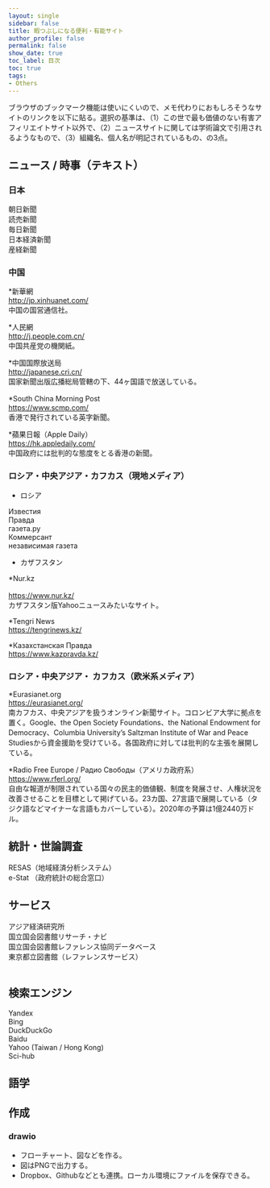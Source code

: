 ```yaml
---
layout: single
sidebar: false
title: 暇つぶしになる便利・有能サイト
author_profile: false
permalink: false
show_date: true
toc_label: 目次
toc: true
tags:
- Others
---
```

ブラウザのブックマーク機能は使いにくいので、メモ代わりにおもしろそうなサイトのリンクを以下に貼る。選択の基準は、（1）この世で最も価値のない有害アフィリエイトサイト以外で、（2）ニュースサイトに関しては学術論文で引用されるようなもので、（3）組織名、個人名が明記されているもの、の3点。

## ニュース / 時事（テキスト）
### 日本
朝日新聞　<br>
読売新聞　<br>
毎日新聞　<br>
日本経済新聞　<br>
産経新聞　<br>

### 中国
*新華網　<br> <i class="fas fa-link"></i>  <a href="http://jp.xinhuanet.com/">http://jp.xinhuanet.com/</a> <br>
中国の国営通信社。<br>

*人民網　<br> <i class="fas fa-link"></i>  <a href="http://j.people.com.cn/">http://j.people.com.cn/</a> <br>
中国共産党の機関紙。 <br>

*中国国際放送局　<br> <i class="fas fa-link"></i>  <a href="http://japanese.cri.cn/">http://japanese.cri.cn/</a> <br>
国家新聞出版広播総局管轄の下、44ヶ国語で放送している。　<br>

*South China Morning Post　<br> <i class="fas fa-link"></i>  <a href="https://www.scmp.com/">https://www.scmp.com/</a> <br>
香港で発行されている英字新聞。

*蘋果日報（Apple Daily）<br> <i class="fas fa-link"></i>  <a href="https://hk.appledaily.com/engnews/hotpick/">https://hk.appledaily.com/</a> <br>
中国政府には批判的な態度をとる香港の新聞。

### ロシア・中央アジア・カフカス（現地メディア）
- ロシア　<br>

Известия <br>
Правда <br>
газета.ру <br>
Коммерсант <br>
независимая газета <br>

- カザフスタン

*Nur.kz <br> <i class="fas fa-link"></i><br>  <a href="https://www.nur.kz/">https://www.nur.kz/</a> <br>
カザフスタン版Yahooニュースみたいなサイト。 <br>

*Tengri News <br> <i class="fas fa-link"></i>  <a href="https://tengrinews.kz/">https://tengrinews.kz/</a> <br>

*Казахстанская Правда <br> <i class="fas fa-link"></i>  <a href="https://www.kazpravda.kz/">https://www.kazpravda.kz/</a> <br>

### ロシア・中央アジア・ カフカス（欧米系メディア）
*Eurasianet.org <br> <i class="fas fa-link"></i>  <a href="https://eurasianet.org/">https://eurasianet.org/</a> <br>
南カフカス、中央アジアを扱うオンライン新聞サイト。コロンビア大学に拠点を置く。Google、the Open Society Foundations、the National Endowment for Democracy、Columbia University’s Saltzman Institute of War and Peace Studiesから資金援助を受けている。各国政府に対しては批判的な主張を展開している。<br>

*Radio Free Europe / Радио Свободы（アメリカ政府系）<br>  <i class="fas fa-link"></i>  <a href="https://www.rferl.org/">https://www.rferl.org/</a><br>
自由な報道が制限されている国々の民主的価値観、制度を発展させ、人権状況を改善させることを目標として掲げている。23カ国、27言語で展開している（タジク語などマイナーな言語もカバーしている）。2020年の予算は1億2440万ドル。


##  統計・世論調査 <br>
RESAS（地域経済分析システム） <br>
e-Stat （政府統計の総合窓口）<br>

## サービス<br>
アジア経済研究所<br>
国立国会図書館リサーチ・ナビ<br>
国立国会図書館レファレンス協同データベース<br>
東京都立図書館（レファレンスサービス）<br><br>

## 検索エンジン <br>
Yandex <br>
Bing<br>
DuckDuckGo<br>
Baidu <br>
Yahoo (Taiwan / Hong Kong)<br>
Sci-hub

## 語学



## 作成
### drawio
- フローチャート、図などを作る。
- 図はPNGで出力する。
- Dropbox、Githubなどとも連携。ローカル環境にファイルを保存できる。
